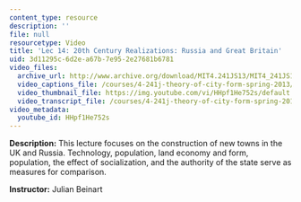 ```yaml
---
content_type: resource
description: ''
file: null
resourcetype: Video
title: 'Lec 14: 20th Century Realizations: Russia and Great Britain'
uid: 3d11295c-6d2e-a67b-7e95-2e27681b6781
video_files:
  archive_url: http://www.archive.org/download/MIT4.241JS13/MIT4_241JS13_lec14_300k.mp4
  video_captions_file: /courses/4-241j-theory-of-city-form-spring-2013/7a597479849d5d67861e809991858715_HHpf1He752s.vtt
  video_thumbnail_file: https://img.youtube.com/vi/HHpf1He752s/default.jpg
  video_transcript_file: /courses/4-241j-theory-of-city-form-spring-2013/10158ba36483fc31fa9ddf4dd20a3ad0_HHpf1He752s.pdf
video_metadata:
  youtube_id: HHpf1He752s
---
```


**Description:** This lecture focuses on the construction of new towns in the UK and Russia. Technology, population, land economy and form, population, the effect of socialization, and the authority of the state serve as measures for comparison.

**Instructor:** Julian Beinart